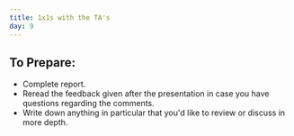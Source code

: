 ```yaml
---
title: 1x1s with the TA's
day: 9
---
```


To Prepare:
------------
- Complete report.
- Reread the feedback given after the presentation in case you have questions regarding the comments.
- Write down anything in particular that you'd like to review or discuss in more depth.
